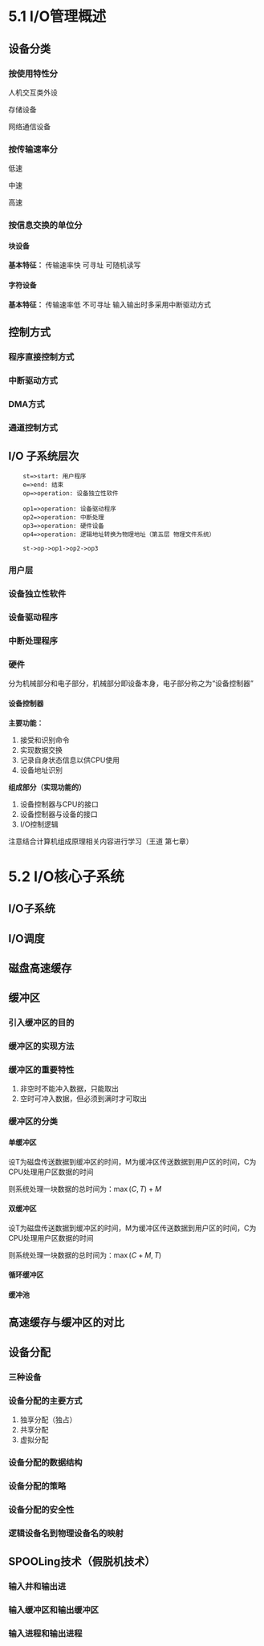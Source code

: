 # 5.1 I/O管理概述

## 设备分类

### 按使用特性分

人机交互类外设

存储设备

网络通信设备

### 按传输速率分

低速

中速

高速

### 按信息交换的单位分

#### 块设备

**基本特征：**
传输速率快
可寻址
可随机读写

#### 字符设备

**基本特征：**
传输速率低
不可寻址
输入输出时多采用中断驱动方式

## 控制方式

### 程序直接控制方式

### 中断驱动方式

### DMA方式

### 通道控制方式



## I/O 子系统层次

```flow
    st=>start: 用户程序
    e=>end: 结束
    op=>operation: 设备独立性软件
    
    op1=>operation: 设备驱动程序
    op2=>operation: 中断处理
    op3=>operation: 硬件设备
    op4=>operation: 逻辑地址转换为物理地址（第五层 物理文件系统）

    st->op->op1->op2->op3
```

### 用户层

### 设备独立性软件

### 设备驱动程序

### 中断处理程序

### 硬件

分为机械部分和电子部分，机械部分即设备本身，电子部分称之为“设备控制器”

#### 设备控制器

**主要功能：**
1. 接受和识别命令
2. 实现数据交换
3. 记录自身状态信息以供CPU使用
4. 设备地址识别

**组成部分（实现功能的）**
1. 设备控制器与CPU的接口
2. 设备控制器与设备的接口
3. I/O控制逻辑

注意结合计算机组成原理相关内容进行学习（王道 第七章）

# 5.2 I/O核心子系统

## I/O子系统

## I/O调度

## 磁盘高速缓存

## 缓冲区

### 引入缓冲区的目的

### 缓冲区的实现方法

### 缓冲区的重要特性
1. 非空时不能冲入数据，只能取出
2. 空时可冲入数据，但必须到满时才可取出

### 缓冲区的分类

#### 单缓冲区

设T为磁盘传送数据到缓冲区的时间，M为缓冲区传送数据到用户区的时间，C为CPU处理用户区数据的时间

则系统处理一块数据的总时间为：$\max(C,T)+M$

#### 双缓冲区

设T为磁盘传送数据到缓冲区的时间，M为缓冲区传送数据到用户区的时间，C为CPU处理用户区数据的时间

则系统处理一块数据的总时间为：$\max(C+M,T)$

#### 循环缓冲区

#### 缓冲池

## 高速缓存与缓冲区的对比

## 设备分配

### 三种设备

### 设备分配的主要方式

1. 独享分配（独占）
2. 共享分配
3. 虚拟分配

### 设备分配的数据结构

### 设备分配的策略

### 设备分配的安全性

### 逻辑设备名到物理设备名的映射

## SPOOLing技术（假脱机技术）

### 输入井和输出进

### 输入缓冲区和输出缓冲区

### 输入进程和输出进程